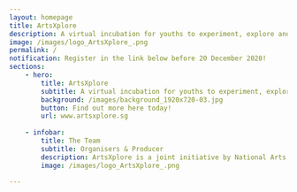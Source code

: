 ```yaml
---
layout: homepage
title: ArtsXplore
description: A virtual incubation for youths to experiment, explore and collaborate across different art forms responding to the issues they care about
image: /images/logo_ArtsXplore_.png
permalink: /
notification: Register in the link below before 20 December 2020! 
sections:
    - hero:
        title: ArtsXplore
        subtitle: A virtual incubation for youths to experiment, explore and collaborate across different art forms in response to the issues they care about
        background: /images/background_1920x720-03.jpg
        button: Find out more here today!
        url: www.artsxplore.sg
       
    - infobar:
        title: The Team
        subtitle: Organisers & Producer
        description: ArtsXplore is a joint initiative by National Arts Council and National Youth Council. This first season is organised by Spang & Lei.
        image: /images/logo_ArtsXplore_.png
        
---
```


